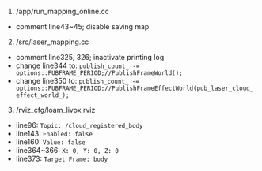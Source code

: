 1. /app/run_mapping_online.cc
- comment line43~45; disable saving map

2. /src/laser_mapping.cc
- comment line325, 326; inactivate printing log
- change line344 to: `publish_count_ -= options::PUBFRAME_PERIOD;//PublishFrameWorld();`
- change line350 to: `publish_count_ -= options::PUBFRAME_PERIOD;//PublishFrameEffectWorld(pub_laser_cloud_effect_world_);`

3. /rviz_cfg/loam_livox.rviz
- line96: `Topic: /cloud_registered_body`
- line143: `Enabled: false`
- line160: `Value: false`
- line364~366: `X: 0, Y: 0, Z: 0`
- line373: `Target Frame: body`